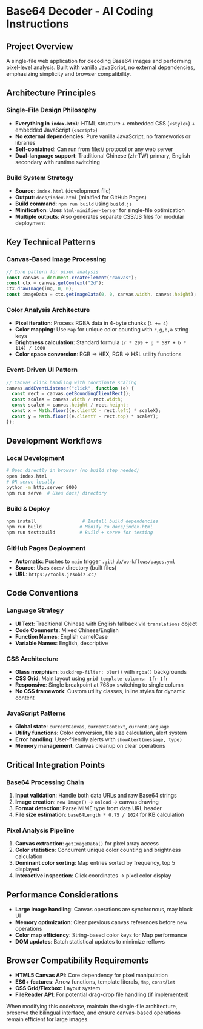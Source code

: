 # Base64 Decoder - AI Coding Instructions

## Project Overview

A single-file web application for decoding Base64 images and performing pixel-level analysis. Built with vanilla JavaScript, no external dependencies, emphasizing simplicity and browser compatibility.

## Architecture Principles

### Single-File Design Philosophy

- **Everything in `index.html`**: HTML structure + embedded CSS (`<style>`) + embedded JavaScript (`<script>`)
- **No external dependencies**: Pure vanilla JavaScript, no frameworks or libraries
- **Self-contained**: Can run from file:// protocol or any web server
- **Dual-language support**: Traditional Chinese (zh-TW) primary, English secondary with runtime switching

### Build System Strategy

- **Source**: `index.html` (development file)
- **Output**: `docs/index.html` (minified for GitHub Pages)
- **Build command**: `npm run build` using `build.js`
- **Minification**: Uses `html-minifier-terser` for single-file optimization
- **Multiple outputs**: Also generates separate CSS/JS files for modular deployment

## Key Technical Patterns

### Canvas-Based Image Processing

```javascript
// Core pattern for pixel analysis
const canvas = document.createElement("canvas");
const ctx = canvas.getContext("2d");
ctx.drawImage(img, 0, 0);
const imageData = ctx.getImageData(0, 0, canvas.width, canvas.height);
```

### Color Analysis Architecture

- **Pixel iteration**: Process RGBA data in 4-byte chunks (`i += 4`)
- **Color mapping**: Use `Map` for unique color counting with `r,g,b,a` string keys
- **Brightness calculation**: Standard formula `(r * 299 + g * 587 + b * 114) / 1000`
- **Color space conversion**: RGB → HEX, RGB → HSL utility functions

### Event-Driven UI Pattern

```javascript
// Canvas click handling with coordinate scaling
canvas.addEventListener("click", function (e) {
  const rect = canvas.getBoundingClientRect();
  const scaleX = canvas.width / rect.width;
  const scaleY = canvas.height / rect.height;
  const x = Math.floor((e.clientX - rect.left) * scaleX);
  const y = Math.floor((e.clientY - rect.top) * scaleY);
});
```

## Development Workflows

### Local Development

```bash
# Open directly in browser (no build step needed)
open index.html
# OR serve locally
python -m http.server 8000
npm run serve  # Uses docs/ directory
```

### Build & Deploy

```bash
npm install                 # Install build dependencies
npm run build              # Minify to docs/index.html
npm run test:build         # Build + serve for testing
```

### GitHub Pages Deployment

- **Automatic**: Pushes to `main` trigger `.github/workflows/pages.yml`
- **Source**: Uses `docs/` directory (built files)
- **URL**: `https://tools.jzsobiz.cc/`

## Code Conventions

### Language Strategy

- **UI Text**: Traditional Chinese with English fallback via `translations` object
- **Code Comments**: Mixed Chinese/English
- **Function Names**: English camelCase
- **Variable Names**: English, descriptive

### CSS Architecture

- **Glass morphism**: `backdrop-filter: blur()` with `rgba()` backgrounds
- **CSS Grid**: Main layout using `grid-template-columns: 1fr 1fr`
- **Responsive**: Single breakpoint at 768px switching to single column
- **No CSS framework**: Custom utility classes, inline styles for dynamic content

### JavaScript Patterns

- **Global state**: `currentCanvas`, `currentContext`, `currentLanguage`
- **Utility functions**: Color conversion, file size calculation, alert system
- **Error handling**: User-friendly alerts with `showAlert(message, type)`
- **Memory management**: Canvas cleanup on clear operations

## Critical Integration Points

### Base64 Processing Chain

1. **Input validation**: Handle both data URLs and raw Base64 strings
2. **Image creation**: `new Image()` → `onload` → canvas drawing
3. **Format detection**: Parse MIME type from data URL header
4. **File size estimation**: `base64Length * 0.75 / 1024` for KB calculation

### Pixel Analysis Pipeline

1. **Canvas extraction**: `getImageData()` for pixel array access
2. **Color statistics**: Concurrent unique color counting and brightness calculation
3. **Dominant color sorting**: Map entries sorted by frequency, top 5 displayed
4. **Interactive inspection**: Click coordinates → pixel color display

## Performance Considerations

- **Large image handling**: Canvas operations are synchronous, may block UI
- **Memory optimization**: Clear previous canvas references before new operations
- **Color map efficiency**: String-based color keys for Map performance
- **DOM updates**: Batch statistical updates to minimize reflows

## Browser Compatibility Requirements

- **HTML5 Canvas API**: Core dependency for pixel manipulation
- **ES6+ features**: Arrow functions, template literals, `Map`, `const`/`let`
- **CSS Grid/Flexbox**: Layout system
- **FileReader API**: For potential drag-drop file handling (if implemented)

When modifying this codebase, maintain the single-file architecture, preserve the bilingual interface, and ensure canvas-based operations remain efficient for large images.
